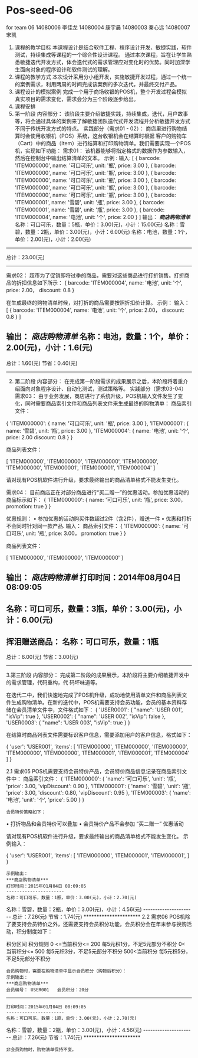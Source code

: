 # Pos-seed-06
for team 06
 14080006 李佳龙
 14080004 康宇晨
 14080003 秦心远
 14080007 宋凯
 
 
 
 1.	课程的教学目标
本课程设计是结合软件工程、程序设计开发、敏捷实践，软件测试，持续集成等课程的一个综合性设计课程。
通过本次课程，旨在让学生熟悉敏捷迭代开发方式，体会迭代式的需求管理应对变化时的优势。同时加深学生面向对象的程序设计和软件测试的理解。
2.	课程的教学方式
本次设计采用分小组开发，实施敏捷开发过程，通过一个统一的案例需求，利用两周的时间完成该案例的多次迭代，并最终交付产品。
3.	课程设计的模拟案例
完成一个用于商场收银的POS机，整个开发过程会模拟真实项目的需求变化，需求会分为三个阶段逐步给出。
4.	课程安排
1.	第一阶段
内容部分：
该阶段主要介绍敏捷实践，持续集成，迭代，用户故事等，将会通过具体的案例来了解敏捷团队迭代式开发流程并分析敏捷开发方式不同于传统开发方式的特点。
实践部分（需求01 - 02）：
商店里进行购物结算时会使用收银机（POS）系统，这台收银机会在结算时根据	客户的购物车（Cart）中的商品（Item）进行结算和打印购物清单。我们需要实现一个POS机，实现如下功能：
	需求01：
该机器能够将指定格式的数据作为参数输入，然后在控制台中输出结算清单的文本。
示例 :
输入:
 [
    {
        barcode: 'ITEM000000',
        name: '可口可乐',
        unit: '瓶',
        price: 3.00
    },
    {
        barcode: 'ITEM000000',
        name: '可口可乐',
        unit: '瓶',
        price: 3.00
    },
    {
        barcode: 'ITEM000000',
        name: '可口可乐',
        unit: '瓶',
        price: 3.00
    },
    {
        barcode: 'ITEM000000',
        name: '可口可乐',
        unit: '瓶',
        price: 3.00
    },
    {
        barcode: 'ITEM000000',
        name: '可口可乐',
        unit: '瓶',
        price: 3.00
    },
    {
        barcode: 'ITEM000001',
        name: '雪碧',
        unit: '瓶',
        price: 3.00
    },
    {
        barcode: 'ITEM000001',
        name: '雪碧',
        unit: '瓶',
        price: 3.00
    },
    {
        barcode: 'ITEM000004',
        name: '电池',
        unit: '个',
        price: 2.00
    }
]
输出：
***商店购物清单***
名称：可口可乐，数量：5瓶，单价：3.00(元)，小计：15.00(元)
名称：雪碧，数量：2瓶，单价：3.00(元)，小计：6.00(元)
名称：电池，数量：1个，单价：2.00(元)，小计：2.00(元)
----------------------
总计：23.00(元)
**********************

需求02：
超市为了促销即将过季的商品，需要对这些商品进行打折销售。打折商品的折扣信息如下所示：
{
        barcode: 'ITEM000004',
        name: '电池',
        unit: '个',
        price: 2.00，
        discount: 0.8
 }

在生成最终的购物清单时候，对打折的商品需要按照折扣价计算。
示例：
输入：
[
    {
        barcode: 'ITEM000004',
        name: '电池',
        unit: '个',
        price: 2.00，
        discount: 0.8
    }
]    

输出：
***商店购物清单***
名称：电池，数量：1个，单价：2.00(元)，小计：1.6(元)
----------------------
总计：1.60(元)
节省：0.40(元)
**********************

2. 第二阶段
内容部分：
在完成第一阶段需求的成果展示之后，本阶段将着重介绍面向对象程序设计、自动化测试，测试策略等。
实践部分（需求03-04）
需求03：
由于业务发展，商店进行了系统升级，POS机输入文件发生了变化，同时需要商品索引文件和商品列表文件来生成最终的购物清单：
商品索引文件：

{
    'ITEM000000': {
        name: '可口可乐',
        unit: '瓶',
        price: 3.00 
    },
    'ITEM000001': {
        name: '雪碧',
        unit: '瓶',
        price: 3.00
    },
    'ITEM000004': {
        name: '电池',
        unit: '个',
        price: 2.00
        discount: 0.8
    }
}

商品列表文件：

[
    'ITEM000000',
    'ITEM000000',
    'ITEM000000',
    'ITEM000000',
    'ITEM000000',
    'ITEM000001',
    'ITEM000001',
    'ITEM000004'
]

请对现有POS机软件进行升级，要求最终输出的商品清单格式不能发生变化。

需求04：
目前商店正在对部分商品进行“买二赠一”的优惠活动。参加优惠活动的商品标示如下：
{
	'ITEM000000': {
			name: '可口可乐',
			unit: '瓶',
			price: 3.00，
			promotion: true	
		}
}

优惠规则：
•	参加优惠的活动购买件数超过2件（含2件），赠送一件
•	优惠和打折不会同时针对同一款产品.
输入：
商品索引文件：
{
    'ITEM000000': {
        name: '可口可乐',
        unit: '瓶',
        price: 3.00，
        promotion: true
    }
}

商品列表文件：

[
    'ITEM000000',
    'ITEM000000',
    'ITEM000000'
]

输出：
***商店购物清单***
打印时间：2014年08月04日 08:09:05
----------------------
名称：可口可乐，数量：3瓶，单价：3.00(元)，小计：6.00(元)
----------------------
挥泪赠送商品：
名称：可口可乐，数量：1瓶
----------------------
总计：6.00(元)
节省：3.00(元)
**********************
3.第三阶段
	内容部分：
	完成第二阶段的成果展示，本阶段将主要介绍敏捷开发中的需求管理，代码重构，代	码坏味道等。

在迭代二中，我们快速地完成了POS机升级，成功地使用清单文件和商品列表文件生成购物清单。在新的迭代中，POS机需要支持会员功能，会员的基本资料存储在会员清单文件中，文件格式如下：
{
    'USER0001': {
        "name": 'USER 001',
        "isVip": true 
    },
    'USER0002': {
        "name": 'USER 002',
        "isVip": false
    },
    'USER0003': {
        "name": 'USER 003',
        "isVip": true
    }
}


在结算时商品列表文件需要标识客户信息，需要添加用户的客户信息，格式如下：

{
    'user': 'USER001',
    'items': [
        'ITEM000000',
        'ITEM000000',
        'ITEM000000',
        'ITEM000000',
        'ITEM000000',
        'ITEM000001',
        'ITEM000001',
        'ITEM000004'
    ]
}	

2.1 需求05
POS机需要支持会员特价产品，会员特价商品信息记录在商品索引文件中：
商品索引文件：
{
    'ITEM000000': {
        'name': '可口可乐',
        'unit': '瓶',
        'price': 3.00,
        'vipDiscount': 0.90
    },
    'ITEM000001': {
        'name': '雪碧',
        'unit': '瓶',
        'price': 3.00,
        'discount': 0.80,
        'vipDiscount': 0.95
    },
    'ITEM000003': {
        'name': '电池',
        'unit': '个',
        'price': 5.00
    }
	}

	会员特价策略如下：
•	打折物品和会员特价可以叠加
•	会员特价产品不会参加 “买二赠一” 优惠活动
	
请对现有POS机软件进行升级，要求最终输出的商品清单格式不能发生变化。
	示例输入：

{
    'user': 'USER001',
    'items': [
        'ITEM000000',
        'ITEM000001',
        'ITEM000001',
    ]
}   

	示例输出：
	***商店购物清单***
	打印时间：2015年01月04日 08:09:05
	----------------------
	名称：可口可乐，数量：1瓶，单价：3.00(元)，小计：2.70(元)
名称：雪碧，数量：2瓶，单价：3.00(元)，小计：4.56(元)
	----------------------
	总计：7.26(元)
	节省：1.74(元)
	**********************
2.2 需求06
POS机除了要支持会员特价之外，还需要支持会员积分功能，会员积分会在年末参与换购活动，积分制度如下：

积分区间	积分规则
0 <=当前积分<= 200	每5元积1分，不足5元部分不积分
0< 当前积分<= 500	每5元积3分，不足5元部分不积分
500<当前积分	每5元积5分，不足5元部分不积分

	会员购物时，需要在购物清单中显示会员积分（购物后积分）：
	示例输出：
	***商店购物清单***
	会员编号： USER001	会员积分：20分
----------------------
	打印时间：2015年01月04日 08:09:05
	----------------------
	名称：可口可乐，数量：1瓶，单价：3.00(元)，小计：2.70(元)
名称：雪碧，数量：2瓶，单价：3.00(元)，小计：4.56(元)
	----------------------
	总计：7.26(元)
	节省：1.74(元)
	**********************

	非会员购物时，购物清单保持不变。

